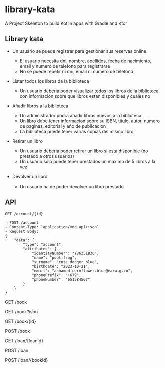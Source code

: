 # library-kata

A Project Skeleton to build Kotlin apps with Gradle and Ktor

## Library kata

- Un usuario se puede registrar para gestionar sus reservas online
    - El usuario necesita dni, nombre, apellidos, fecha de nacimiento, email y numero de telefono para registrarse
    - No se puede repetir ni dni, email ni numero de telefono

- Listar todos los libros de la biblioteca
    - Un usuario deberia poder visualizar todos los libros de la biblioteca, con informacion sobre que libros estan disponibles y cuales no

- Añadir libros a la biblioteca
    - Un administrador podra añadir libros nuevos a la biblioteca
    - Un libro debe tener informacion sobre su ISBN, titulo, autor, numero de paginas, editorial y año de publicacion
    - La biblioteca puede tener varias copias del mismo libro

- Retirar un libro
    - Un usuario deberia poder retirar un libro si esta disponible (no prestado a otros usuarios)
    - Un usuario solo puede tener prestados un maximo de 5 libros a la vez

- Devolver un libro
    - Un usuario ha de poder devolver un libro prestado.


## API

```http request
GET /account/{id}
```

```http request
- POST /account
- Content-Type: `application/vnd.api+json`
- Request Body:
{
    "data": {
        "type": "account",
        "attributes": {
            "identityNumber": "Y86351836",
            "name": "pool.frog",
            "surname": "cute dodger.blue",
            "birthdate": "2023-10-21",
            "email": "ashamed.cornflower.blue@earwig.io",
            "phonePrefix": "+679",
            "phoneNumber": "651384567"
        }
    }
}
```

GET /book

GET /book?isbn

GET /book/{id}

POST /book

GET /loan/{loanId}

POST /loan

POST /loan/{bookId}

```